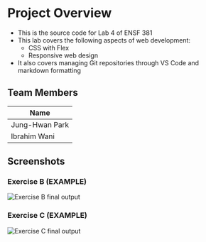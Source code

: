 # Project Overview
* This is the source code for Lab 4 of ENSF 381
* This lab covers the following aspects of web development: 
    * CSS with Flex 
    * Responsive web design
* It also covers managing Git repositories through VS Code and markdown formatting

## Team Members
| Name |
|--------|
| Jung-Hwan Park |
| Ibrahim Wani |

## Screenshots
### Exercise B (EXAMPLE)
![Exercise B final output](./ExerciseB.gif)

### Exercise C (EXAMPLE)
![Exercise C final output](./ExerciseC.gif)
